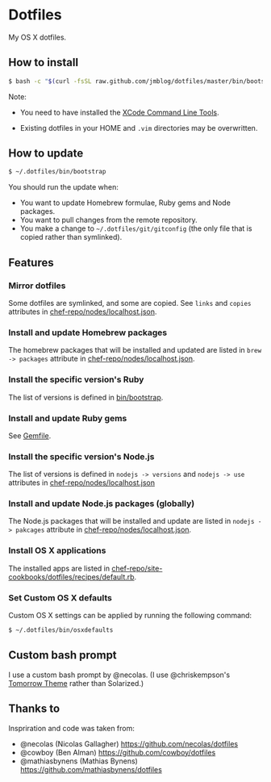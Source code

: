 # Dotfiles

My OS X dotfiles.

## How to install

```bash
$ bash -c "$(curl -fsSL raw.github.com/jmblog/dotfiles/master/bin/bootstrap)"
```

Note:

* You need to have installed the [XCode Command Line Tools](https://developer.apple.com/downloads).

* Existing dotfiles in your HOME and `.vim` directories may be overwritten.

## How to update

```bash
$ ~/.dotfiles/bin/bootstrap
```

You should run the update when:

* You want to update Homebrew formulae, Ruby gems and Node packages.
* You want to pull changes from the remote repository.
* You make a change to `~/.dotfiles/git/gitconfig` (the only file that is copied rather than symlinked).

## Features

### Mirror dotfiles

Some dotfiles are symlinked, and some are copied. See `links` and `copies` attributes in [chef-repo/nodes/localhost.json](https://github.com/jmblog/dotfiles/blob/master/chef-repo/nodes/localhost.json). 

### Install and update Homebrew packages

The homebrew packages that will be installed and updated are listed in `brew -> packages` attribute in [chef-repo/nodes/localhost.json](https://github.com/jmblog/dotfiles/blob/master/chef-repo/nodes/localhost.json).

### Install the specific version's Ruby

The list of versions is defined in [bin/bootstrap](https://github.com/jmblog/dotfiles/blob/master/bin/boostrap).

### Install and update Ruby gems

See [Gemfile](https://github.com/jmblog/dotfiles/blob/master/Gemfile).

### Install the specific version's Node.js

The list of versions is defined in `nodejs -> versions` and `nodejs -> use` attributes in [chef-repo/nodes/localhost.json](https://github.com/jmblog/dotfiles/blob/master/chef-repo/nodes/localhost.json)

### Install and update Node.js packages (globally)

The Node.js packages that will be installed and update are listed in `nodejs -> pakcages` attribute in [chef-repo/nodes/localhost.json](https://github.com/jmblog/dotfiles/blob/master/chef-repo/nodes/localhost.json).

### Install OS X applications

The installed apps are listed in [chef-repo/site-cookbooks/dotfiles/recipes/default.rb](https://github.com/jmblog/dotfiles/blob/master/chef-repo/site-cookbooks/dotfiles/recipes/default.rb).

### Set Custom OS X defaults

Custom OS X settings can be applied by running the following command:

```bash
$ ~/.dotfiles/bin/osxdefaults
```

## Custom bash prompt

I use a custom bash prompt by @necolas. (I use @chriskempson's [Tomorrow Theme](https://github.com/chriskempson/tomorrow-theme) rather than Solarized.)

## Thanks to

Inspriration and code was taken from:

* @necolas (Nicolas Gallagher) https://github.com/necolas/dotfiles
* @cowboy (Ben Alman) https://github.com/cowboy/dotfiles
* @mathiasbynens (Mathias Bynens) https://github.com/mathiasbynens/dotfiles
